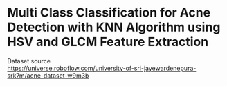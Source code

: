 # Multi Class Classification for Acne Detection with KNN Algorithm using HSV and GLCM Feature Extraction

Dataset source <br>
https://universe.roboflow.com/university-of-sri-jayewardenepura-srk7m/acne-dataset-w9m3b
